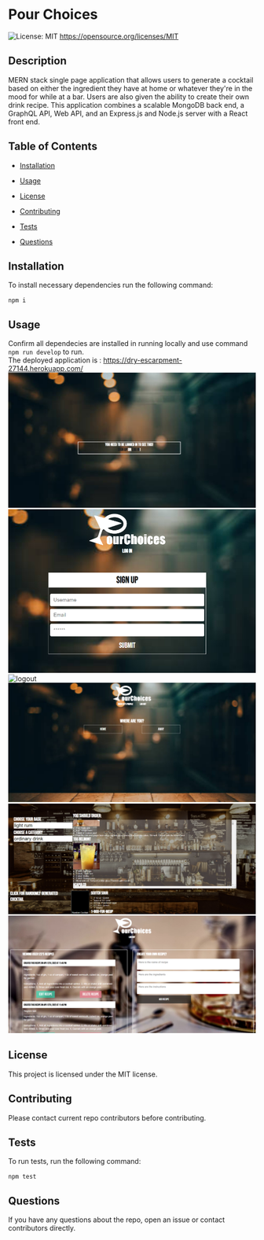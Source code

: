 # Pour Choices

![License: MIT](https://img.shields.io/badge/License-MIT-yellow.svg)
https://opensource.org/licenses/MIT

## Description

MERN stack single page application that allows users to generate a cocktail based on either the ingredient they have at home or whatever they're in the mood for while at a bar.
Users are also given the ability to create their own drink recipe. This application combines a scalable MongoDB back end, a GraphQL API, Web API, and an Express.js and Node.js server with a React front end.

## Table of Contents

- [Installation](#installation)

- [Usage](#usage)

- [License](#License)

- [Contributing](#contributing)

- [Tests](#tests)

- [Questions](#Questions)

## Installation

To install necessary dependencies run the following command:

```
npm i
```

## Usage

Confirm all dependecies are installed in running locally and use command `npm run develop` to run.<br>
The deployed application is : https://dry-escarpment-27144.herokuapp.com/ <br>
![start](/client/src/assets/start.png)
![login](/client/src/assets/login.png)
![logout](/client/src/assets/logout.png)
![home](/client/src/assets/home.png)
![away](/client/src/assets/away.png)
![profile](/client/src/assets/profile.png)

## License

This project is licensed under the MIT license.

## Contributing

Please contact current repo contributors before contributing.

## Tests

To run tests, run the following command:

```
npm test
```

## Questions

If you have any questions about the repo, open an issue or contact contributors directly.
